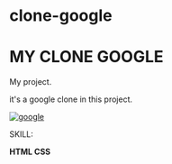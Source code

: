 # clone-google

# MY CLONE GOOGLE 

My project.

it's a google clone in this project.

[![google](https://feedonomics.com/wp-content/uploads/2017/06/google-shopping-images-too-small-error.png "google")](http://https://feedonomics.com/wp-content/uploads/2017/06/google-shopping-images-too-small-error.png "google")

SKILL:

**HTML
CSS**